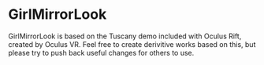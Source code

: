 GirlMirrorLook
==============

GirlMirrorLook is based on the Tuscany demo included with Oculus Rift, created by Oculus VR. Feel free to create derivitive works based on this, but please try to push back useful changes for others to use.
